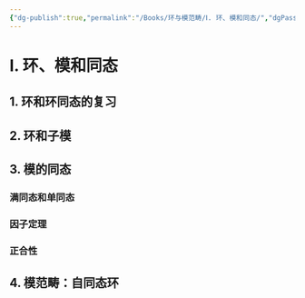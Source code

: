 ```yaml
---
{"dg-publish":true,"permalink":"/Books/环与模范畴/Ⅰ. 环、模和同态/","dgPassFrontmatter":true,"created":"2024-07-05T15:52:01.897+08:00","updated":"2024-07-05T15:55:16.343+08:00"}
---
```


# Ⅰ. 环、模和同态
## 1. 环和环同态的复习
## 2. 环和子模
## 3. 模的同态
### 满同态和单同态
### 因子定理
### 正合性
## 4. 模范畴：自同态环